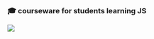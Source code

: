 ### 🎓 courseware for students learning JS
![](https://github.com/garevna/js-course/blob/master/images/a-level-ico.png?raw=true)